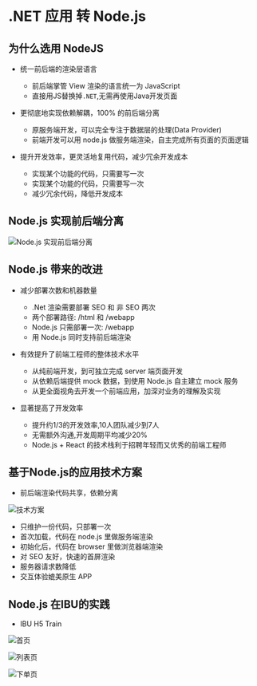 # .NET 应用 转 Node.js

## 为什么选用 NodeJS

- 统一前后端的渲染层语言
  - 前后端掌管 View 渲染的语言统一为 JavaScript
  - 直接用JS替换掉`.NET`,无需再使用Java开发页面

- 更彻底地实现依赖解耦，100% 的前后端分离
  - 原服务端开发，可以完全专注于数据层的处理(Data Provider)
  - 前端开发可以用 node.js 做服务端渲染，自主完成所有页面的页面逻辑

- 提升开发效率，更灵活地复用代码，减少冗余开发成本
  - 实现某个功能的代码，只需要写一次
  - 实现某个功能的代码，只需要写一次
  - 减少冗余代码，降低开发成本

## Node.js 实现前后端分离

![Node.js 实现前后端分离](./image/NodeJS-f-b.png)

## Node.js 带来的改进

- 减少部署次数和机器数量
  - .Net 渲染需要部署 SEO 和 非 SEO 两次
  - 两个部署路径: /html 和 /webapp
  - Node.js 只需部署一次: /webapp
  - 用 Node.js 同时支持前后端渲染

- 有效提升了前端工程师的整体技术水平
  - 从纯前端开发，到可独立完成 server 端页面开发
  - 从依赖后端提供 mock 数据，到使用 Node.js 自主建立 mock 服务
  - 从更全面视角去开发一个前端应用，加深对业务的理解及实现

- 显著提高了开发效率
  - 提升约1/3的开发效率,10人团队减少到7人
  - 无需额外沟通,开发周期平均减少20%
  - Node.js + React 的技术栈利于招聘年轻而又优秀的前端工程师
 
## 基于Node.js的应用技术方案

- 前后端渲染代码共享，依赖分离

![技术方案](./image/NodeJS-frame.png)

- 只维护一份代码，只部署一次
- 首次加载，代码在 node.js 里做服务端渲染
- 初始化后，代码在 browser 里做浏览器端渲染
- 对 SEO 友好，快速的首屏渲染
- 服务器请求数降低
- 交互体验媲美原生 APP

## Node.js 在IBU的实践

-  IBU H5 Train

![首页](./image/www.ctrip.com.hk-m-trains-new-0.png)

![列表页](./image/www.ctrip.com.hk-m-trains-new-1.png)

![下单页](./image/www.ctrip.com.hk-m-trains-new-2.png)

